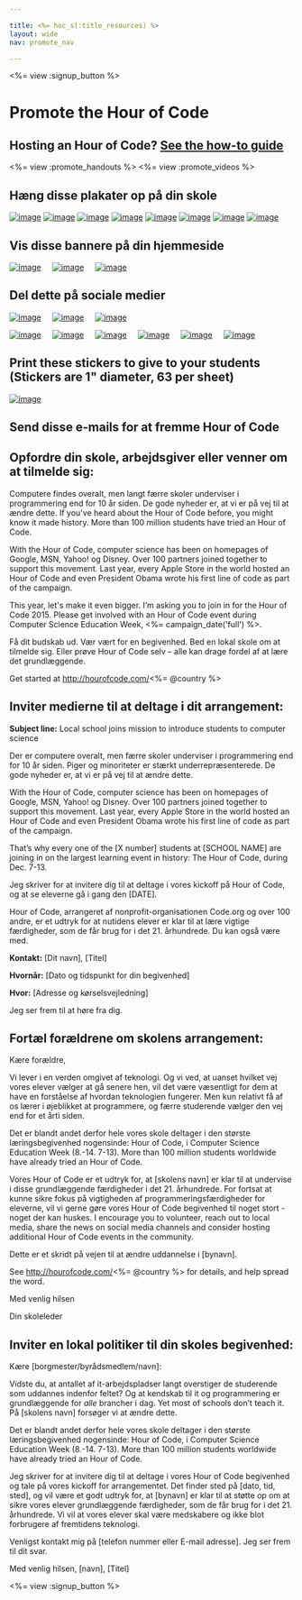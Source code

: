 ```yaml
---

title: <%= hoc_s(:title_resources) %>
layout: wide
nav: promote_nav

---
```


<link rel="stylesheet" type="text/css" href="/css/promote-page.css" />
</link>

<%= view :signup_button %>

# Promote the Hour of Code

## Hosting an Hour of Code? [See the how-to guide](<%= resolve_url('/resources/how-to') %>)

<%= view :promote_handouts %> <%= view :promote_videos %>

<a id="posters"></a>

## Hæng disse plakater op på din skole

[![image](/images/fit-280/malala-yousafzai.png)](/files/malala-yousafzai-poster.pdf) [![image](/images/fit-280/sheryl-sandberg.png)](/files/sheryl-sandberg-poster.pdf) [![image](/images/fit-280/mark-zuckerberg.png)](/files/mark-zuckerberg-poster.pdf) [![image](/images/fit-280/marissa-mayer.png)](/files/marissa-mayer-poster.pdf) [![image](/images/fit-280/susan.png)](/files/susan-wojcicki-poster.pdf) [![image](/images/fit-280/chris-bosh.png)](/files/chris-bosh-poster.pdf) [![image](/images/fit-280/barack-obama.png)](/files/barack-obama-poster.pdf) [![image](/images/fit-280/ashton-kutcher.png)](/files/ashton-kutcher-poster.pdf)

<a id="banners"></a>

## Vis disse bannere på din hjemmeside

[![image](/images/fit-250/banner1.jpg)](/images/banner1.jpg)&nbsp;&nbsp;&nbsp;&nbsp; [![image](/images/fit-250/banner3.jpg)](/images/banner3.jpg)&nbsp;&nbsp;&nbsp;&nbsp; [![image](/images/fit-500/banner5.jpg)](/images/banner5.jpg)&nbsp;&nbsp;&nbsp;&nbsp;

<a id="social"></a>

## Del dette på sociale medier

[![image](/images/fit-250/social-1.jpg)](/images/social-1.jpg)&nbsp;&nbsp;&nbsp;&nbsp; [![image](/images/fit-250/social-2.jpg)](/images/social-2.jpg)&nbsp;&nbsp;&nbsp;&nbsp; [![image](/images/fit-250/social-3.jpg)](/images/social-3.jpg)&nbsp;&nbsp;&nbsp;&nbsp;

[![image](/images/fit-250/mark.jpg)](/images/mark.jpg)&nbsp;&nbsp;&nbsp;&nbsp; [![image](/images/fit-250/susan.png)](/images/susan.png)&nbsp;&nbsp;&nbsp;&nbsp; [![image](/images/fit-250/chris.jpg)](/images/chris.jpg)&nbsp;&nbsp;&nbsp;&nbsp; [![image](/images/fit-250/marissa.jpg)](/images/marissa.jpg)&nbsp;&nbsp;&nbsp;&nbsp; [![image](/images/fit-250/ashton.jpg)](/images/ashton.jpg)&nbsp;&nbsp;&nbsp;&nbsp; [![image](/images/fit-250/barack.jpg)](/images/barack.jpg)&nbsp;&nbsp;&nbsp;&nbsp;

<a id="stickers"></a>

## Print these stickers to give to your students (Stickers are 1" diameter, 63 per sheet)

[![image](/images/fit-250/hour-of-code-stickers.png)](/images/hour-of-code-stickers.pdf)

<a id="sample-emails"></a>

## Send disse e-mails for at fremme Hour of Code

<a id="email"></a>

## Opfordre din skole, arbejdsgiver eller venner om at tilmelde sig:

Computere findes overalt, men langt færre skoler underviser i programmering end for 10 år siden. De gode nyheder er, at vi er på vej til at ændre dette. If you've heard about the Hour of Code before, you might know it made history. More than 100 million students have tried an Hour of Code.

With the Hour of Code, computer science has been on homepages of Google, MSN, Yahoo! og Disney. Over 100 partners joined together to support this movement. Last year, every Apple Store in the world hosted an Hour of Code and even President Obama wrote his first line of code as part of the campaign.

This year, let's make it even bigger. I’m asking you to join in for the Hour of Code 2015. Please get involved with an Hour of Code event during Computer Science Education Week, <%= campaign_date('full') %>.

Få dit budskab ud. Vær vært for en begivenhed. Bed en lokal skole om at tilmelde sig. Eller prøve Hour of Code selv – alle kan drage fordel af at lære det grundlæggende.

Get started at http://hourofcode.com/<%= @country %>

<a id="media-pitch"></a>

## Inviter medierne til at deltage i dit arrangement:

**Subject line:** Local school joins mission to introduce students to computer science

Der er computere overalt, men færre skoler underviser i programmering end for 10 år siden. Piger og minoriteter er stærkt underrepræsenterede. De gode nyheder er, at vi er på vej til at ændre dette.

With the Hour of Code, computer science has been on homepages of Google, MSN, Yahoo! og Disney. Over 100 partners joined together to support this movement. Last year, every Apple Store in the world hosted an Hour of Code and even President Obama wrote his first line of code as part of the campaign.

That’s why every one of the [X number] students at [SCHOOL NAME] are joining in on the largest learning event in history: The Hour of Code, during Dec. 7-13.

Jeg skriver for at invitere dig til at deltage i vores kickoff på Hour of Code, og at se eleverne gå i gang den [DATE].

Hour of Code, arrangeret af nonprofit-organisationen Code.org og over 100 andre, er et udtryk for at nutidens elever er klar til at lære vigtige færdigheder, som de får brug for i det 21. århundrede. Du kan også være med.

**Kontakt:** [Dit navn], [Titel]

**Hvornår:** [Dato og tidspunkt for din begivenhed]

**Hvor:** [Adresse og kørselsvejledning]

Jeg ser frem til at høre fra dig.

<a id="parents"></a>

## Fortæl forældrene om skolens arrangement:

Kære forældre,

Vi lever i en verden omgivet af teknologi. Og vi ved, at uanset hvilket vej vores elever vælger at gå senere hen, vil det være væsentligt for dem at have en forståelse af hvordan teknologien fungerer. Men kun relativt få af os lærer i øjeblikket at programmere, og færre studerende vælger den vej end for et årti siden.

Det er blandt andet derfor hele vores skole deltager i den største læringsbegivenhed nogensinde: Hour of Code, i Computer Science Education Week (8.-14. 7-13). More than 100 million students worldwide have already tried an Hour of Code.

Vores Hour of Code er et udtryk for, at [skolens navn] er klar til at undervise i disse grundlæggende færdigheder i det 21. århundrede. For fortsat at kunne sikre fokus på vigtigheden af programmeringsfærdigheder for eleverne, vil vi gerne gøre vores Hour of Code begivenhed til noget stort - noget der kan huskes. I encourage you to volunteer, reach out to local media, share the news on social media channels and consider hosting additional Hour of Code events in the community.

Dette er et skridt på vejen til at ændre uddannelse i [bynavn].

See http://hourofcode.com/<%= @country %> for details, and help spread the word.

Med venlig hilsen

Din skoleleder

<a id="politicians"></a>

## Inviter en lokal politiker til din skoles begivenhed:

Kære [borgmester/byrådsmedlem/navn]:

Vidste du, at antallet af it-arbejdspladser langt overstiger de studerende som uddannes indenfor feltet? Og at kendskab til it og programmering er grundlæggende for *alle* brancher i dag. Yet most of schools don’t teach it. På [skolens navn] forsøger vi at ændre dette.

Det er blandt andet derfor hele vores skole deltager i den største læringsbegivenhed nogensinde: Hour of Code, i Computer Science Education Week (8.-14. 7-13). More than 100 million students worldwide have already tried an Hour of Code.

Jeg skriver for at invitere dig til at deltage i vores Hour of Code begivenhed og tale på vores kickoff for arrangementet. Det finder sted på [dato, tid, sted], og vil være et godt udtryk for, at [bynavn] er klar til at støtte op om at sikre vores elever grundlæggende færdigheder, som de får brug for i det 21. århundrede. Vi vil at vores elever skal være medskabere og ikke blot forbrugere af fremtidens teknologi.

Venligst kontakt mig på [telefon nummer eller E-mail adresse]. Jeg ser frem til dit svar.

Med venlig hilsen, [navn], [Titel]

<%= view :signup_button %>